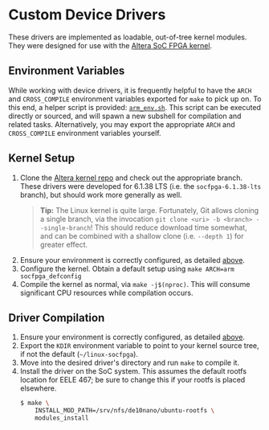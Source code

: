# Custom Device Drivers

These drivers are implemented as loadable, out-of-tree kernel modules.
They were designed for use with the [Altera SoC FPGA kernel](https://github.com/altera-opensource/linux-socfpga).


## Environment Variables

While working with device drivers, it is frequently helpful to have the `ARCH` and `CROSS_COMPILE` environment variables exported for `make` to pick up on.
To this end, a helper script is provided: [`arm_env.sh`](/linux/arm_env.sh).
This script can be executed directly or sourced, and will spawn a new subshell for compilation and related tasks.
Alternatively, you may export the appropriate `ARCH` and `CROSS_COMPILE` environment variables yourself.


## Kernel Setup

1. Clone the [Altera kernel repo](https://github.com/altera-opensource/linux-socfpga) and check out the appropriate branch.
   These drivers were developed for 6.1.38 LTS (i.e. the `socfpga-6.1.38-lts` branch), but should work more generally as well.
   > **Tip:**
   > The Linux kernel is quite large.
   > Fortunately, Git allows cloning a single branch, via the invocation `git clone <uri> -b <branch> --single-branch`!
   > This should reduce download time somewhat, and can be combined with a shallow clone (i.e. `--depth 1`) for greater effect.
1. Ensure your environment is correctly configured, as detailed [above](#environment-variables).
1. Configure the kernel.
   Obtain a default setup using `make ARCH=arm socfpga_defconfig`
1. Compile the kernel as normal, via `make -j$(nproc)`.
   This will consume significant CPU resources while compilation occurs.


## Driver Compilation

1. Ensure your environment is correctly configured, as detailed [above](#environment-variables).
1. Export the `KDIR` environment variable to point to your kernel source tree, if not the default (`~/linux-socfpga`).
1. Move into the desired driver's directory and run `make` to compile it.
1. Install the driver on the SoC system.
   This assumes the default rootfs location for EELE 467; be sure to change this if your rootfs is placed elsewhere.
   ```sh
   $ make \
       INSTALL_MOD_PATH=/srv/nfs/de10nano/ubuntu-rootfs \
       modules_install
   ```